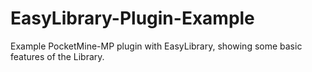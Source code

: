 # EasyLibrary-Plugin-Example
Example PocketMine-MP plugin with EasyLibrary, showing some basic features of the Library.

